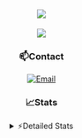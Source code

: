 <div align="center">

<h1 align="center">
  <a href="https://git.io/typing-svg">
    <img src="https://readme-typing-svg.herokuapp.com/?lines=Hello,+There!+👋;This+is+chicho.;CEO+on+Hely+Development....;&center=true&size=25">
  </a>
</h1>
  
<p align="center">
  <img src="https://lanyard.cnrad.dev/api/852683595378196480" />
</p>
  
### 📫Contact
  [![Email](https://img.shields.io/badge/Email-gastondalla@gmail.com-04619f?style=for-the-badge&logo=gmail&logoColor=white)](mailto:gastondalla@gmail.com)
</br>  

### 📈Stats
<details>
    <summary> ⚡Detailed Stats</summary>
    <br/>

<!--START_SECTION:waka-->
![Code Time](http://img.shields.io/badge/Code%20Time-106%20hrs%2020%20mins-blue)

![Profile Views](http://img.shields.io/badge/Profile%20Views-5-blue)

**🐱 My GitHub Data** 

> 📦 37.3 kB Used in GitHub's Storage 
 > 
> 🏆 6 Contributions in the Year 2023
 > 
> 🚫 Not Opted to Hire
 > 
> 📜 8 Public Repositories 
 > 
> 🔑 6 Private Repositories 
 > 
**I'm a Night 🦉** 

```text
🌞 Morning                14 commits          █░░░░░░░░░░░░░░░░░░░░░░░░   04.40 % 
🌆 Daytime                48 commits          ████░░░░░░░░░░░░░░░░░░░░░   15.09 % 
🌃 Evening                150 commits         ████████████░░░░░░░░░░░░░   47.17 % 
🌙 Night                  106 commits         ████████░░░░░░░░░░░░░░░░░   33.33 % 
```
📅 **I'm Most Productive on Tuesday** 

```text
Monday                   22 commits          ██░░░░░░░░░░░░░░░░░░░░░░░   06.92 % 
Tuesday                  66 commits          █████░░░░░░░░░░░░░░░░░░░░   20.75 % 
Wednesday                58 commits          █████░░░░░░░░░░░░░░░░░░░░   18.24 % 
Thursday                 32 commits          ███░░░░░░░░░░░░░░░░░░░░░░   10.06 % 
Friday                   43 commits          ███░░░░░░░░░░░░░░░░░░░░░░   13.52 % 
Saturday                 48 commits          ████░░░░░░░░░░░░░░░░░░░░░   15.09 % 
Sunday                   49 commits          ████░░░░░░░░░░░░░░░░░░░░░   15.41 % 
```


📊 **This Week I Spent My Time On** 

```text
🕑︎ Time Zone: America/Argentina/Buenos_Aires

💬 Programming Languages: 
HTML                     7 hrs 33 mins       █████████████░░░░░░░░░░░░   51.79 % 
Python                   6 hrs 42 mins       ███████████░░░░░░░░░░░░░░   45.93 % 
C#                       14 mins             ░░░░░░░░░░░░░░░░░░░░░░░░░   01.69 % 
Text                     3 mins              ░░░░░░░░░░░░░░░░░░░░░░░░░   00.41 % 
JSON                     1 min               ░░░░░░░░░░░░░░░░░░░░░░░░░   00.12 % 

🔥 Editors: 
VS Code                  14 hrs 20 mins      █████████████████████████   98.26 % 
Visual Studio            15 mins             ░░░░░░░░░░░░░░░░░░░░░░░░░   01.74 % 

🐱‍💻 Projects: 
Unknown Project          11 hrs 21 mins      ███████████████████░░░░░░   77.87 % 
Coder                    1 hr 31 mins        ███░░░░░░░░░░░░░░░░░░░░░░   10.47 % 
CoderHouse               1 hr 11 mins        ██░░░░░░░░░░░░░░░░░░░░░░░   08.16 % 
ocean-backend            15 mins             ░░░░░░░░░░░░░░░░░░░░░░░░░   01.76 % 
Valkyrie                 15 mins             ░░░░░░░░░░░░░░░░░░░░░░░░░   01.74 % 

💻 Operating System: 
Windows                  14 hrs 35 mins      █████████████████████████   100.00 % 
```

**I Mostly Code in JavaScript** 

```text
JavaScript               8 repos             ████████░░░░░░░░░░░░░░░░░   33.33 % 
CSS                      3 repos             ███░░░░░░░░░░░░░░░░░░░░░░   12.50 % 
Python                   2 repos             ██░░░░░░░░░░░░░░░░░░░░░░░   08.33 % 
C#                       1 repo              █░░░░░░░░░░░░░░░░░░░░░░░░   04.17 % 
Batchfile                1 repo              █░░░░░░░░░░░░░░░░░░░░░░░░   04.17 % 
```




 Last Updated on 22/05/2023 10:13:20 UTC
<!--END_SECTION:waka-->
</details>
